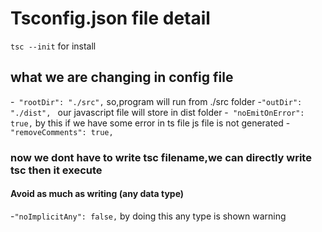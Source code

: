 # Tsconfig.json file detail
 `tsc --init` for install

## what we are changing in config file

-` "rootDir": "./src",` so,program will run from ./src folder
-`"outDir": "./dist", ` our javascript file will store in dist folder
-` "noEmitOnError": true,` by this if we have some error in ts file js file is not generated
-` "removeComments": true,`

### now we dont have to write tsc filename,we can directly write tsc then it execute

#### Avoid as much as writing (any data type)
-`"noImplicitAny": false,` by doing this any type is shown warning